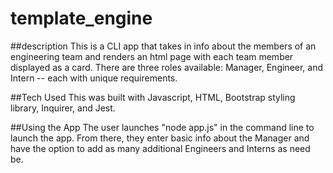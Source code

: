 # template_engine

##description
This is a CLI app that takes in info about the members of an engineering team and renders an html page with each team member displayed as a card. There are three roles available: Manager, Engineer, and Intern -- each with unique requirements.

##Tech Used
This was built with Javascript, HTML, Bootstrap styling library, Inquirer, and Jest.

##Using the App
The user launches "node app.js" in the command line to launch the app. From there, they enter basic info about the Manager and have the option to add as many additional Engineers and Interns as need be.
